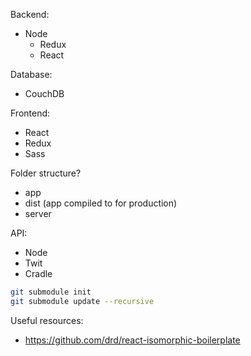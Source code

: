 Backend:
- Node
  - Redux
  - React

Database:
- CouchDB

Frontend:
- React
- Redux
- Sass

Folder structure?
- app
- dist (app compiled to for production)
- server


API:
  - Node
  - Twit
  - Cradle

```sh
git submodule init
git submodule update --recursive
```

Useful resources:
- https://github.com/drd/react-isomorphic-boilerplate
